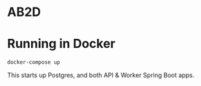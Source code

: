 # AB2D

# Running in Docker

`docker-compose up`

This starts up Postgres, and both API & Worker Spring Boot apps.

